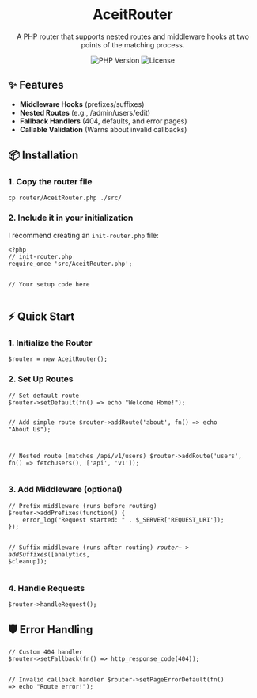 <div align="center">
  <h1>AceitRouter</h1>
  <p>A PHP router that supports nested routes and middleware hooks at two points of the matching process.</p>
  
  <div>
    <img src="https://img.shields.io/badge/PHP-8.0+-777BB4?logo=php" alt="PHP Version">
    <img src="https://img.shields.io/badge/License-MIT-blue.svg" alt="License">
  </div>
</div>

<h2>✨ Features</h2>
<ul>
  <li><strong>Middleware Hooks</strong> (prefixes/suffixes)</li>
  <li><strong>Nested Routes</strong> (e.g., /admin/users/edit)</li>
  <li><strong>Fallback Handlers</strong> (404, defaults, and error pages)</li>
  <li><strong>Callable Validation</strong> (Warns about invalid callbacks)</li>
</ul>

<h2>📦 Installation</h2>

<h3>1. Copy the router file</h3>
<pre><code>cp router/AceitRouter.php ./src/</code></pre>

<h3>2. Include it in your initialization</h3>
<p>I recommend creating an <code>init-router.php</code> file:</p>
<pre><code class="language-php">&lt;?php
// init-router.php
require_once 'src/AceitRouter.php';

// Your setup code here
</code></pre>

<h2>⚡ Quick Start</h2>

<h3>1. Initialize the Router</h3>
<pre><code class="language-php">$router = new AceitRouter();</code></pre>

<h3>2. Set Up Routes</h3>
<pre><code class="language-php">// Set default route
$router->setDefault(fn() => echo "Welcome Home!");

// Add simple route
$router->addRoute('about', fn() => echo "About Us");

// Nested route (matches /api/v1/users)
$router->addRoute('users', fn() => fetchUsers(), ['api', 'v1']);</code></pre>

<h3>3. Add Middleware (optional)</h3>
<pre><code class="language-php">// Prefix middleware (runs before routing)
$router->addPrefixes(function() {
    error_log("Request started: " . $_SERVER['REQUEST_URI']);
});

// Suffix middleware (runs after routing)
$router->addSuffixes([$analytics, $cleanup]);</code></pre>

<h3>4. Handle Requests</h3>
<pre><code class="language-php">$router->handleRequest();</code></pre>

<h2>🛡️ Error Handling</h2>
<pre><code class="language-php">// Custom 404 handler
$router->setFallback(fn() => http_response_code(404));

// Invalid callback handler
$router->setPageErrorDefault(fn() => echo "Route error!");</code></pre>

